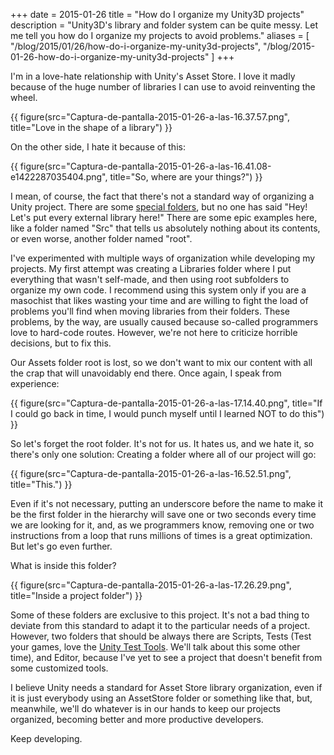 +++
date = 2015-01-26
title = "How do I organize my Unity3D projects"
description = "Unity3D's library and folder system can be quite messy. Let me tell you how do I organize my projects to avoid problems."
aliases = [
  "/blog/2015/01/26/how-do-i-organize-my-unity3d-projects",
  "/blog/2015-01-26-how-do-i-organize-my-unity3d-projects"
  ]
+++

I'm in a love-hate relationship with Unity's Asset Store. I love it madly
because of the huge number of libraries I can use to avoid reinventing the
wheel.

{{ figure(src="Captura-de-pantalla-2015-01-26-a-las-16.37.57.png", title="Love in the shape of a library") }}

On the other side, I hate it because of this:

{{ figure(src="Captura-de-pantalla-2015-01-26-a-las-16.41.08-e1422287035404.png", title="So, where are your things?") }}

I mean, of course, the fact that there's not a standard way of organizing a
Unity project. There are some [special
folders](http://docs.unity3d.com/es/current/Manual/SpecialFolders.html), but no
one has said "Hey! Let's put every external library here!" There are some epic
examples here, like a folder named "Src" that tells us absolutely nothing about
its contents, or even worse, another folder named "root".

I've experimented with multiple ways of organization while developing my
projects. My first attempt was creating a Libraries folder where I put
everything that wasn't self-made, and then using root subfolders to organize my
own code. I recommend using this system only if you are a masochist that likes
wasting your time and are willing to fight the load of problems you'll find when
moving libraries from their folders. These problems, by the way, are usually
caused because so-called programmers love to hard-code routes. However, we're
not here to criticize horrible decisions, but to fix this.

Our Assets folder root is lost, so we don't want to mix our content with all the
crap that will unavoidably end there. Once again, I speak from experience:

{{ figure(src="Captura-de-pantalla-2015-01-26-a-las-17.14.40.png", title="If I could go back in time, I would punch myself until I learned NOT to do this") }}

So let's forget the root folder. It's not for us. It hates us, and we hate it,
so there's only one solution: Creating a folder where all of our project will
go:

{{ figure(src="Captura-de-pantalla-2015-01-26-a-las-16.52.51.png", title="This.") }}

Even if it's not necessary, putting an underscore before the name to make it be
the first folder in the hierarchy will save one or two seconds every time we are
looking for it, and, as we programmers know, removing one or two instructions
from a loop that runs millions of times is a great optimization. But let's go
even further.

What is inside this folder?

{{ figure(src="Captura-de-pantalla-2015-01-26-a-las-17.26.29.png", title="Inside a project folder") }}

Some of these folders are exclusive to this project. It's not a bad thing to
deviate from this standard to adapt it to the particular needs of a project.
However, two folders that should be always there are Scripts, Tests (Test your
games, love the [Unity Test
Tools](https://www.assetstore.unity3d.com/#!/content/13802). We'll talk about
this some other time), and Editor, because I've yet to see a project that
doesn't benefit from some customized tools.

I believe Unity needs a standard for Asset Store library organization, even if
it is just everybody using an AssetStore folder or something like that, but,
meanwhile, we'll do whatever is in our hands to keep our projects organized,
becoming better and more productive developers.

Keep developing.
